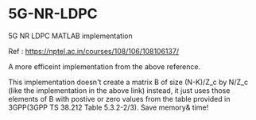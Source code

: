 # 5G-NR-LDPC
5G NR LDPC MATLAB implementation

Ref : https://nptel.ac.in/courses/108/106/108106137/

A more efficeint implementation from the above reference.

This implementation doesn't create a matrix B of size (N-K)/Z_c by N/Z_c (like the implementation in the above link) instead, it
just uses those elements of B with postive or zero values from the table provided in 3GPP(3GPP TS 38.212 Table 5.3.2-2/3). Save memory& time!
